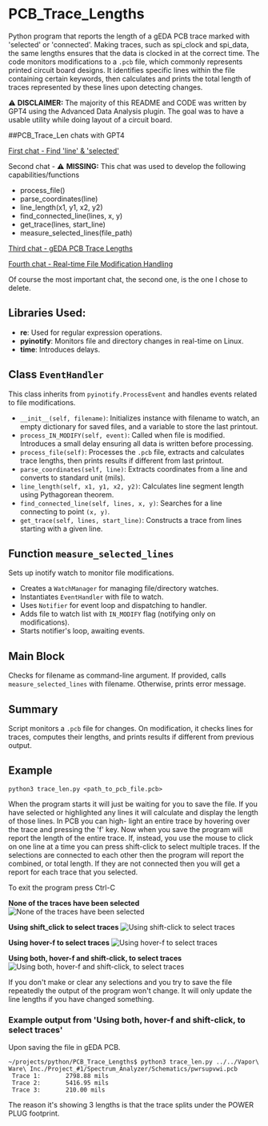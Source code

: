 # PCB_Trace_Lengths
Python program that reports the length of a gEDA PCB trace marked with 'selected' or 'connected'.
Making traces, such as spi_clock and spi_data, the same lengths ensures that the data is clocked in at the correct time. The code monitors modifications to a `.pcb` file, which commonly represents printed circuit board designs. It identifies specific lines within the file containing certain keywords, then calculates and prints the total length of traces represented by these lines upon detecting changes.

:warning: **DISCLAIMER:** The majority of this README and CODE was written by GPT4 using the Advanced Data Analysis plugin. The goal was to have a usable utility while doing layout of a circuit board.

##PCB_Trace_Len chats with GPT4

[First chat - Find 'line' & 'selected'](https://chat.openai.com/share/9d529607-6f24-44ea-b80e-3662a9a1fa26)

Second chat - :warning: **MISSING:** This chat was used to develop the following capabilities/functions
- process_file()
- parse_coordinates(line)
- line_length(x1, y1, x2, y2)
- find_connected_line(lines, x, y)
- get_trace(lines, start_line)
- measure_selected_lines(file_path)

[Third chat - gEDA PCB Trace Lengths](https://chat.openai.com/share/d6942e3d-2f0b-46bd-9a15-04218aa3ae0e)

[Fourth chat - Real-time File Modification Handling](https://chat.openai.com/share/21666a52-8d34-4ee8-bed1-d0b4d69fa6ba)

Of course the most important chat, the second one, is the one I chose to delete. 

## Libraries Used:
- **re**: Used for regular expression operations.
- **pyinotify**: Monitors file and directory changes in real-time on Linux.
- **time**: Introduces delays.

## Class `EventHandler`
This class inherits from `pyinotify.ProcessEvent` and handles events related to file modifications.

- `__init__(self, filename)`: Initializes instance with filename to watch, an empty dictionary for saved files, and a variable to store the last printout.
- `process_IN_MODIFY(self, event)`: Called when file is modified. Introduces a small delay ensuring all data is written before processing.
- `process_file(self)`: Processes the `.pcb` file, extracts and calculates trace lengths, then prints results if different from last printout.
- `parse_coordinates(self, line)`: Extracts coordinates from a line and converts to standard unit (mils).
- `line_length(self, x1, y1, x2, y2)`: Calculates line segment length using Pythagorean theorem.
- `find_connected_line(self, lines, x, y)`: Searches for a line connecting to point `(x, y)`.
- `get_trace(self, lines, start_line)`: Constructs a trace from lines starting with a given line.

## Function `measure_selected_lines`
Sets up inotify watch to monitor file modifications.

- Creates a `WatchManager` for managing file/directory watches.
- Instantiates `EventHandler` with file to watch.
- Uses `Notifier` for event loop and dispatching to handler.
- Adds file to watch list with `IN_MODIFY` flag (notifying only on modifications).
- Starts notifier's loop, awaiting events.

## Main Block
Checks for filename as command-line argument. If provided, calls `measure_selected_lines` with filename. Otherwise, prints error message.

## Summary
Script monitors a `.pcb` file for changes. On modification, it checks lines for traces, computes their lengths, and prints results if different from previous output.


## Example
  ```python3 trace_len.py <path_to_pcb_file.pcb>```

When the program starts it will just be waiting for you to save the file. If you have selected or
highlighted any lines it will calculate and display the length of those lines. In PCB you can high-
light an entire trace by hovering over the trace and pressing the 'f' key. Now when you save the
program will report the length of the entire trace. If, instead, you use the mouse to click on one
line at a time you can press shift-click to select multiple traces. If the selections are connected
to each other then the program will report the combined, or total length. If they are not connected
then you will get a report for each trace that you selected.

To exit the program press Ctrl-C

**None of the traces have been selected**
![None of the traces have been selected](./images/pwrsupvwi_no_select.png)

**Using shift_click to select traces**
![Using shift-click to select traces](./images/pwrsupvwi_shift_click.png)

**Using hover-f to select traces**
![Using hover-f to select traces](./images/pwrsupvwi_hover_f.png)

**Using both, hover-f and shift-click, to select traces**
![Using both, hover-f and shift-click, to select traces](./images/pwrsupvwi_both_methods.png)

If you don't make or clear any selections and you try to save the file repeatedly the output of the
program won't change. It will only update the line lengths if you have changed something.

### Example output from 'Using both, hover-f and shift-click, to select traces'
Upon saving the file in gEDA PCB.
```
~/projects/python/PCB_Trace_Lengths$ python3 trace_len.py ../../Vapor\ Ware\ Inc./Project_#1/Spectrum_Analyzer/Schematics/pwrsupvwi.pcb
 Trace 1:       2798.88 mils
 Trace 2:       5416.95 mils
 Trace 3:       210.00 mils
```
The reason it's showing 3 lengths is that the trace splits under the POWER PLUG footprint.
